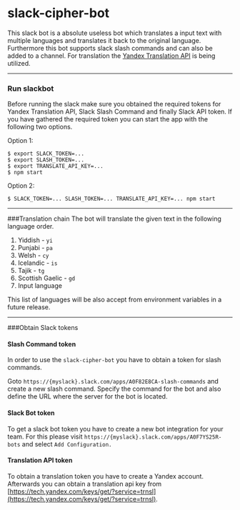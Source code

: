 # slack-cipher-bot

This slack bot is a absolute useless bot which translates a input text with multiple languages and translates 
it back to the original language. Furthermore this bot supports slack slash commands and can also be added
to a channel.
For translation the [Yandex Translation API](https://api.yandex.com/translate/) is being utilized.

---

### Run slackbot
Before running the slack make sure you obtained the required tokens for Yandex Translation API, Slack Slash Command and finally Slack API token.
If you have gathered the required token you can start the app with the following two options.

Option 1:

    $ export SLACK_TOKEN=...
    $ export SLASH_TOKEN=...
    $ export TRANSLATE_API_KEY=...
    $ npm start

Option 2:
    
    $ SLACK_TOKEN=... SLASH_TOKEN=... TRANSLATE_API_KEY=... npm start

---

###Translation chain
The bot will translate the given text in the following language order.

1. Yiddish - `yi`
2. Punjabi - `pa`
3. Welsh - `cy`
4. Icelandic - `is`
5. Tajik - `tg`
6. Scottish Gaelic - `gd`
7. Input language

This list of languages will be also accept from environment variables in a future release.

---

###Obtain Slack tokens

#### Slash Command token
In order to use the `slack-cipher-bot` you have to obtain a token for slash commands.

Goto `https://{myslack}.slack.com/apps/A0F82E8CA-slash-commands` and create a new slash command.
Specify the command for the bot and also define the URL where the server for the bot is located.

#### Slack Bot token
To get a slack bot token you have to create a new bot integration for your team.
For this please visit `https://{myslack}.slack.com/apps/A0F7YS25R-bots` and select `Add Configuration.`

#### Translation API token
To obtain a translation token you have to create a Yandex account. Afterwards you can obtain a translation api
key from [https://tech.yandex.com/keys/get/?service=trnsl](https://tech.yandex.com/keys/get/?service=trnsl).